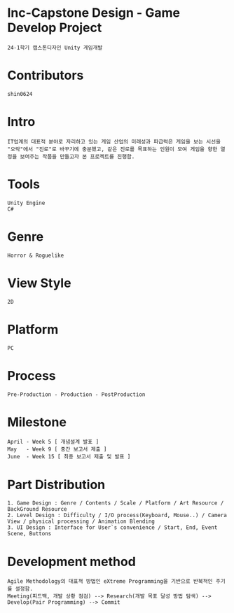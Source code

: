 # Inc-Capstone Design - Game Develop Project
    24-1학기 캡스톤디자인 Unity 게임개발

# Contributors
    shin0624



# Intro
    IT업계의 대표적 분야로 자리하고 있는 게임 산업의 미래성과 파급력은 게임을 보는 시선을 "오락"에서 "진로"로 바꾸기에 충분했고, 같은 진로를 목표하는 인원이 모여 게임을 향한 열정을 보여주는 작품을 만들고자 본 프로젝트를 진행함.


# Tools
    Unity Engine
    C#

# Genre
    Horror & Roguelike

# View Style
    2D

# Platform
    PC

# Process
    Pre-Production - Production - PostProduction

# Milestone
    April - Week 5 [ 개념설계 발표 ]
    May   - Week 9 [ 중간 보고서 제출 ]
    June  - Week 15 [ 최종 보고서 제출 및 발표 ]

# Part Distribution
    1. Game Design : Genre / Contents / Scale / Platform / Art Resource / BackGround Resource
    2. Level Design : Difficulty / I/O process(Keyboard, Mouse..) / Camera View / physical processing / Animation Blending
    3. UI Design : Interface for User`s convenience / Start, End, Event Scene, Buttons

# Development method
    Agile Methodology의 대표적 방법인 eXtreme Programming을 기반으로 반복적인 주기를 설정함. 
    Meeting(피드백, 개발 상황 점검) --> Research(개발 목표 달성 방법 탐색) --> Develop(Pair Programming) --> Commit 
